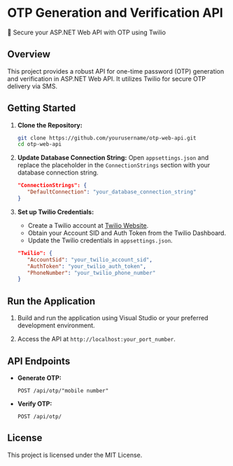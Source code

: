 


# OTP Generation and Verification API

🔐 Secure your ASP.NET Web API with OTP using Twilio

## Overview

This project provides a robust API for one-time password (OTP) generation and verification in ASP.NET Web API. It utilizes Twilio for secure OTP delivery via SMS.

## Getting Started

1. **Clone the Repository:**
   ```bash
   git clone https://github.com/yourusername/otp-web-api.git
   cd otp-web-api
   ```

2. **Update Database Connection String:**
   Open `appsettings.json` and replace the placeholder in the `ConnectionStrings` section with your database connection string.

   ```json
   "ConnectionStrings": {
      "DefaultConnection": "your_database_connection_string"
   }
   ```

3. **Set up Twilio Credentials:**
   - Create a Twilio account at [Twilio Website](https://www.twilio.com/try-twilio).
   - Obtain your Account SID and Auth Token from the Twilio Dashboard.
   - Update the Twilio credentials in `appsettings.json`.

   ```json
   "Twilio": {
      "AccountSid": "your_twilio_account_sid",
      "AuthToken": "your_twilio_auth_token",
      "PhoneNumber": "your_twilio_phone_number"
   }
   ```

## Run the Application

1. Build and run the application using Visual Studio or your preferred development environment.

2. Access the API at `http://localhost:your_port_number`.

## API Endpoints

- **Generate OTP:**
  ```http
  POST /api/otp/"mobile number"
  ```

- **Verify OTP:**
  ```http
  POST /api/otp/
  ```


## License

This project is licensed under the MIT License.

